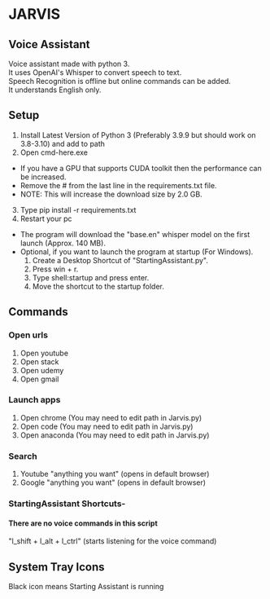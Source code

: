 # JARVIS

## Voice Assistant

Voice assistant made with python 3.  
It uses OpenAI's Whisper to convert speech to text.  
Speech Recognition is offline but online commands can be added.  
It understands English only.

## Setup

1. Install Latest Version of Python 3 (Preferably 3.9.9 but should work on 3.8-3.10) and add to path
2. Open cmd-here.exe

- If you have a GPU that supports CUDA toolkit then the performance can be increased.
- Remove the # from the last line in the requirements.txt file.
- NOTE: This will increase the download size by 2.0 GB.

3. Type pip install -r requirements.txt
4. Restart your pc

- The program will download the "base.en" whisper model on the first launch (Approx. 140 MB).
- Optional, if you want to launch the program at startup (For Windows).
  1. Create a Desktop Shortcut of "StartingAssistant.py".
  2. Press win + r.
  3. Type shell:startup and press enter.
  4. Move the shortcut to the startup folder.

## Commands

### Open urls

1. Open youtube
2. Open stack
3. Open udemy
4. Open gmail

### Launch apps

1. Open chrome (You may need to edit path in Jarvis.py)
2. Open code (You may need to edit path in Jarvis.py)
3. Open anaconda (You may need to edit path in Jarvis.py)

### Search

1. Youtube "anything you want" (opens in default browser)
2. Google "anything you want" (opens in default browser)

### StartingAssistant Shortcuts-

#### There are no voice commands in this script

"l_shift + l_alt + l_ctrl" (starts listening for the voice command)

## System Tray Icons

Black icon means Starting Assistant is running
